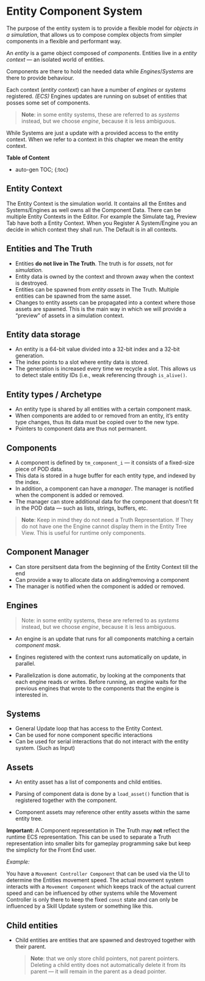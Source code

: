 # Entity Component System

The purpose of the entity system is to provide a flexible model for *objects in a simulation*, that
allows us to compose complex objects from simpler components in a flexible and performant way.

An *entity* is a game object composed of *components*. Entities live in a *entity context* — an
isolated world of entities. 

Components are there to hold the needed data while *Engines*/*Systems* are there to provide behaviour.

Each context (*entity context*) can have a number of *engines* or *systems* registered. *(ECS)* Engines updates
are running on subset of entities that posses some set of components. 

> **Note**: in some entity systems, these are referred to as *systems* instead, but we choose *engine*, because it is less ambiguous.

While Systems are just a update with a provided access to the entity context. When we refer to a context in this chapter we mean the entity context.

**Table of Content**

* auto-gen TOC;
{:toc}
## Entity Context

The Entity Context is the simulation world. It contains all the Entites and Systems/Engines as well owns all the Component Data. There can be multiple Entity Contexts in the Editor. For example the Simulate tag, Preview Tab have both a Entity Context. When you Register A System/Engine you an decide in which context they shall run. The Default is in all contexts. 



## Entities and The Truth

- Entities **do not live in The Truth**. The truth is for *assets*, not for *simulation.*
- Entity data is owned by the context and thrown away when the context is destroyed.
- Entities can be spawned from *entity assets* in The Truth. Multiple entities can be spawned from
  the same asset.
- Changes to entity assets can be propagated into a context where those assets are spawned. This is
  the main way in which we will provide a “preview” of assets in a simulation context.



## Entity data storage

- An entity is a 64-bit value divided into a 32-bit index and a 32-bit generation.
- The index points to a slot where entity data is stored.
- The generation is increased every time we recycle a slot. This allows us to detect stale entitiy
  IDs (i.e., weak referencing through `is_alive()`.



## Entity types / Archetype

- An entity type is shared by all entities with a certain component mask.
- When components are added to or removed from an entity, it’s entity type changes, thus its data
  must be copied over to the new type.
- Pointers to component data are thus not permanent.



## Components

- A component is defined by `tm_component_i` — it consists of a fixed-size piece of POD data.
- This data is stored in a huge buffer for each entity type, and indexed by the index.
- In addition, a component can have a *manager*. The manager is notified when the component is added
  or removed.
- The manager can store additional data for the component that doesn’t fit in the POD data — such as
  lists, strings, buffers, etc.



> **Note**:  Keep in mind they do not need a Truth Representation. If They do not have one the Engine cannot display them in the Entity Tree View. This is useful for runtime only components.

 

## Component Manager 

- Can store persitsent data from the beginning of the Entity Context till the end
- Can provide a way to allocate data on adding/removing a component
- The manager is notified when the component is added or removed.




## Engines

> Note: in some entity systems, these are referred to as *systems* instead, but we choose *engine*, because it is less ambiguous.

- An engine is an update that runs for all components matching a certain *component mask*.

- Engines registered with the context runs automatically on update, in parallel.

- Parallelization is done automatic, by looking at the components that each engine reads or writes.
  Before running, an engine waits for the previous engines that wrote to the components that the
  engine is interested in.
  
  

## Systems

- General Update loop that has access to the Entity Context.
- Can be used for none component specific interactions
- Can be used for serial interactions that do not interact with the entity system. (Such as Input)



## Assets

- An entity asset has a list of components and child entities.

- Parsing of component data is done by a `load_asset()` function that is registered together with
  the component.
  
- Component assets may reference other entity assets within the same entity tree.

**Important:** A Component representation in The Truth may **not** reflect the runtime ECS representation. This can be used to separate a Truth representation into smaller bits for gameplay programming sake but keep the simplicty for the Front End user.

*Example:*

You have a `Movement Controller Component` that can be used via the UI to determine the Entities movement speed. The actual movement system interacts with a `Movement Component` which keeps track of the actual current speed and can be influenced by other systems while the Movement Controller is only there to keep the fixed `const` state and can only be influenced by a Skill Update system or something like this.



## Child entities

- Child entities are entities that are spawned and destroyed together with their parent.

  > **Note**: that we only store child pointers, not parent pointers. Deleting a child entity does not
  > automatically delete it from its parent — it will remain in the parent as a dead pointer.

